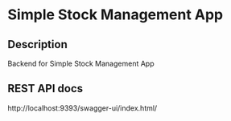 # Simple Stock Management App

## Description

Backend for Simple Stock Management App

## REST API docs

http://localhost:9393/swagger-ui/index.html/

